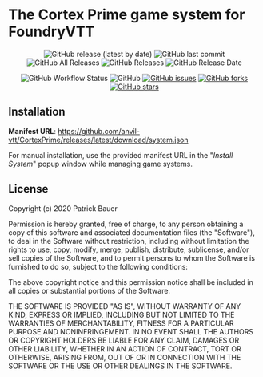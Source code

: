 # The Cortex Prime game system for FoundryVTT

<p align="center">
<img alt="GitHub release (latest by date)" src="https://img.shields.io/github/v/release/anvil-vtt/cortexprime"> <img alt="GitHub last commit" src="https://img.shields.io/github/last-commit/anvil-vtt/cortexprime"> <img alt="GitHub All Releases" src="https://img.shields.io/github/downloads/anvil-vtt/cortexprime/total" /> <img alt="GitHub Releases" src="https://img.shields.io/github/downloads/anvil-vtt/cortexprime/latest/total" /> <img alt="GitHub Release Date" src="https://img.shields.io/github/release-date/anvil-vtt/cortexprime?label=latest%20release" /> 
</p>
<p align="center">
<img alt="GitHub Workflow Status" src="https://img.shields.io/github/workflow/status/anvil-vtt/cortexprime/CortexPrime%20CI"> <img alt="GitHub" src="https://img.shields.io/github/license/anvil-vtt/cortexprime"> <a href="https://github.com/anvil-vtt/CortexPrime/issues"><img alt="GitHub issues" src="https://img.shields.io/github/issues/anvil-vtt/CortexPrime"></a> <a href="https://github.com/anvil-vtt/CortexPrime/network"><img alt="GitHub forks" src="https://img.shields.io/github/forks/anvil-vtt/CortexPrime"></a> <a href="https://github.com/anvil-vtt/CortexPrime/stargazers"><img alt="GitHub stars" src="https://img.shields.io/github/stars/anvil-vtt/CortexPrime"></a> 
</p>


## Installation
**Manifest URL**: https://github.com/anvil-vtt/CortexPrime/releases/latest/download/system.json

For manual installation, use the provided manifest URL in the "*Install System*" popup window while managing game systems.

## License

Copyright (c) 2020 Patrick Bauer

Permission is hereby granted, free of charge, to any person obtaining a copy
of this software and associated documentation files (the "Software"), to deal
in the Software without restriction, including without limitation the rights
to use, copy, modify, merge, publish, distribute, sublicense, and/or sell
copies of the Software, and to permit persons to whom the Software is
furnished to do so, subject to the following conditions:

The above copyright notice and this permission notice shall be included in all
copies or substantial portions of the Software.

THE SOFTWARE IS PROVIDED "AS IS", WITHOUT WARRANTY OF ANY KIND, EXPRESS OR
IMPLIED, INCLUDING BUT NOT LIMITED TO THE WARRANTIES OF MERCHANTABILITY,
FITNESS FOR A PARTICULAR PURPOSE AND NONINFRINGEMENT. IN NO EVENT SHALL THE
AUTHORS OR COPYRIGHT HOLDERS BE LIABLE FOR ANY CLAIM, DAMAGES OR OTHER
LIABILITY, WHETHER IN AN ACTION OF CONTRACT, TORT OR OTHERWISE, ARISING FROM,
OUT OF OR IN CONNECTION WITH THE SOFTWARE OR THE USE OR OTHER DEALINGS IN THE
SOFTWARE.